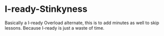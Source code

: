 # I-ready-Stinkyness
Basically a I-ready Overload alternate, this is to add minutes as well to skip lessons. Because I-ready is just a waste of time.

